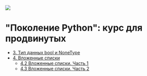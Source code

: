 <kbd>
<image src ="https://stepik.org/media/cache/images/courses/68343/cover_xhngimb/c1c49a14cc47cc1270b3fe813b9d72b9.png">
</kbd>

# "Поколение Python": курс для продвинутых

- [3. Тип данных bool и NoneType](3.%D0%A2%D0%B8%D0%BF_%D0%B4%D0%B0%D0%BD%D0%BD%D1%8B%D1%85_bool_%D0%B8_NoneType/)
- [4. Вложенные списки](README.md)
  - [4.2 Вложенные списки. Часть 1](4.2.%D0%92%D0%BB%D0%BE%D0%B6%D0%B5%D0%BD%D0%BD%D1%8B%D0%B5_%D1%81%D0%BF%D0%B8%D1%81%D0%BA%D0%B8_%D0%A7%D0%B0%D1%81%D1%82%D1%8C_1/)
  - [4.3 Вложенные списки. Часть 2](4.3.%D0%92%D0%BB%D0%BE%D0%B6%D0%B5%D0%BD%D0%BD%D1%8B%D0%B5_%D1%81%D0%BF%D0%B8%D1%81%D0%BA%D0%B8_%D0%A7%D0%B0%D1%81%D1%82%D1%8C_2/)
